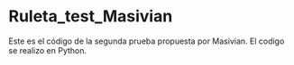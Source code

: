 # Ruleta_test_Masivian
Este es el código de la segunda prueba propuesta por Masivian.
El codigo se realizo en Python.
